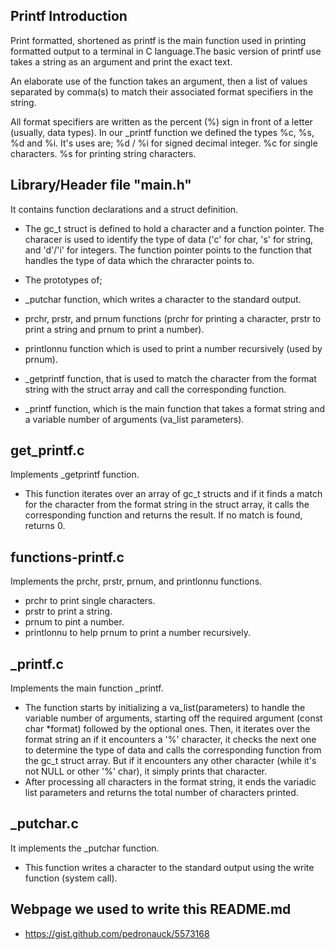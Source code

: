 <snippet>
  <content>

## Printf Introduction

Print formatted, shortened as printf is the main function used in printing
formatted output to a terminal in C language.The basic version of printf use
takes a string as an argument and print the exact text.

An elaborate use of the function takes an argument, then a list of
values separated by comma(s) to match their associated format specifiers in the
string.

All format specifiers are written as the percent (%) sign in front of a letter
(usually, data types). In our _printf function we defined the types %c, %s, %d
and %i. It's uses are;
%d / %i for signed decimal integer.
%c for single characters.
%s for printing string characters.


## Library/Header file "main.h"

It contains function declarations and a struct definition.

- The gc_t struct is defined to hold a character and a function pointer.
The characer is used to identify the type of data ('c' for char, 's' for
string, and 'd'/'i' for integers.
The function pointer points to the function that handles the type of data which
the chraracter points to.

- The prototypes of;

- _putchar function, which writes a character to the standard output.
- prchr, prstr, and prnum functions (prchr for printing a character, prstr to
print a string and prnum to print a number).
- printlonnu function which is used to print a number recursively (used by
prnum).
-  _getprintf function, that is used to match the character from the format
string with the struct array and call the corresponding function.
- _printf function,  which is the main function that takes a format string and
a variable number of arguments (va_list parameters).


## get\_printf.c 

Implements _getprintf function.

- This function iterates over an array of gc_t structs and if it finds a match
for the character from the format string in the struct array, it calls the
corresponding function and returns the result. If no match is found, returns 0.


## functions-printf.c

Implements the prchr, prstr, prnum, and printlonnu functions.

- prchr to print single characters.
- prstr to print a string.
- prnum to pint a number.
- printlonnu to help prnum to print a number recursively.

## \_printf.c 

Implements the main function _printf.

- The function starts by initializing a va_list(parameters) to handle the
variable number of arguments, starting off the required argument (const char
*format) followed by the optional ones.
Then, it iterates over the format string an if it encounters a '%' character,
it checks the next one to determine the type of data and calls the
corresponding function from the gc_t struct array. But if it encounters any
other character (while it's not NULL or other '%' char), it simply prints that
character.
- After processing all characters in the format string, it ends the variadic list
parameters and returns the total number of characters printed.

## \_putchar.c

It implements the _putchar function.

- This function writes a character to the standard output using the write
function (system call).

## Webpage we used to write this README.md

- https://gist.github.com/pedronauck/5573168

</content>
</snippet>
